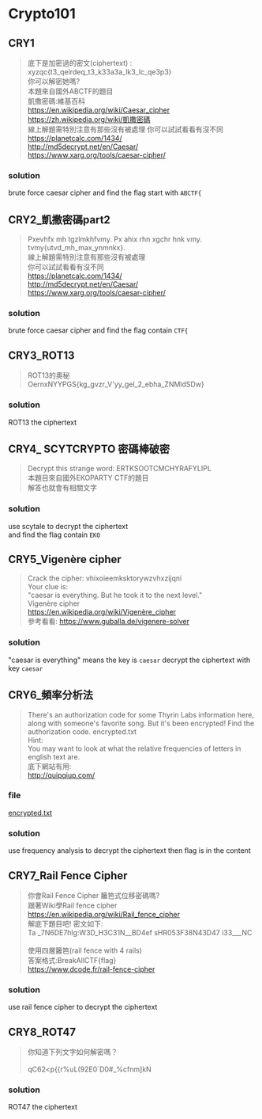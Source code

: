 # Crypto101
## CRY1
> 底下是加密過的密文(ciphertext) :  
xyzqc{t3_qelrdeq_t3_k33a3a_lk3_lc_qe3p3}  
你可以解密她嗎?  
本題來自國外ABCTF的題目  
凱撒密碼:維基百科  
https://en.wikipedia.org/wiki/Caesar_cipher  
https://zh.wikipedia.org/wiki/凱撒密碼  
線上解題需特別注意有那些沒有被處理 
你可以試試看看有沒不同  
https://planetcalc.com/1434/  
http://md5decrypt.net/en/Caesar/  
https://www.xarg.org/tools/caesar-cipher/

### solution
brute force caesar cipher and find the flag start with `ABCTF{`  
## CRY2_凱撒密碼part2
> Pxevhfx mh tgzlmkhfvmy. Px ahix rhn xgchr hnk vmy. tvmy{utvd_mh_max_ynmnkx}.  
線上解題需特別注意有那些沒有被處理  
你可以試試看看有沒不同  
https://planetcalc.com/1434/  
http://md5decrypt.net/en/Caesar/  
https://www.xarg.org/tools/caesar-cipher/  
### solution
brute force caesar cipher and find the flag contain `CTF{`  
## CRY3_ROT13
> ROT13的奧秘  
OernxNYYPGS{kg_gvzr_V'yy_gel_2_ebha_ZNMldSDw}
### solution
ROT13 the ciphertext
## CRY4_ SCYTCRYPTO 密碼棒破密
> Decrypt this strange word: ERTKSOOTCMCHYRAFYLIPL  
本題目來自國外EKOPARTY CTF的題目  
解答也就會有相關文字
### solution
use scytale to decrypt the ciphertext  
and find the flag contain `EKO`
## CRY5_Vigenère cipher
> Crack the cipher: vhixoieemksktorywzvhxzijqni  
Your clue is:  
"caesar is everything. But he took it to the next level."  
Vigenère cipher  
https://en.wikipedia.org/wiki/Vigenère_cipher  
參考看看: https://www.guballa.de/vigenere-solver
### solution
"caesar is everything" means the key is `caesar`
decrypt the ciphertext with key `caesar`

## CRY6_頻率分析法
> There's an authorization code for some Thyrin Labs information here, along with someone's favorite song.
But it's been encrypted! Find the authorization code.
encrypted.txt  
Hint:  
You may want to look at what the relative frequencies of letters in english text are.  
底下網站有用:  
http://quipqiup.com/  

### file
[encrypted.txt](./encrypted.txt)
### solution
use frequency analysis to decrypt the ciphertext then flag is in the content

## CRY7_Rail Fence Cipher
> 你會Rail Fence Cipher 籬笆式位移密碼嗎?  
跟著Wiki學Rail fence cipher https://en.wikipedia.org/wiki/Rail_fence_cipher  
解底下題目吧! 密文如下:  
Ta _7N6DE7hlg:W3D_H3C31N__BD4ef sHR053F38N43D47 i33___NC 
<br></br>
使用四層籬笆(rail fence with 4 rails)  
答案格式:BreakAllCTF{flag}  
https://www.dcode.fr/rail-fence-cipher  

### solution
use rail fence cipher to decrypt the ciphertext

## CRY8_ROT47
> 你知道下列文字如何解密嗎？
<br></br>
qC62<p{{r%uL(92E0`D0#_%cfnm]kN

### solution
ROT47 the ciphertext


